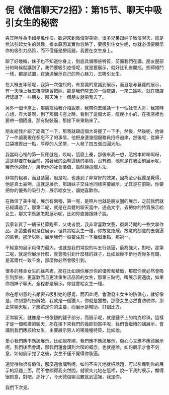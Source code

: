 # 倪《微信聊天72招》：第15节、聊天中吸引女生的秘密

與其陸陸為不如星風作浪，歡迎來到微信聊美術，很多兄弟跟妹子微信聊天，總是無法引起女生的興趣，根本原因其實你忽略了，要吸引住女生呢，你就必須要展示你的吸引力品質，而不僅僅是把話題，我要在女生身上。

聊了好幾輪，妹子也不知道你身上，到底具備哪些特質，前面我們在講，朋友圈部分的時候就講到了，我們要吸引疫情呢，就是要展示，就好比孔雀開瓶，熊師絕鬥一樣，都是試圖，在通過展示自己的熊心魅力，去吸引女生。

在大概五年前呢，我第一次強烈的，有意識的意識到展示，而且是赤蘿蘿的展示，有一天晚上我去夜店練習把妹，那是我們常去的一個夜店，一來二區呢，就在夜店裡認識了一些朋友，那天晚上一個朋友就帶我去了。

另外一個卡座上，那朋友給我介紹說走，我帶你去建議一下一個社會大哥，我當時心想，有大哥啊，到了那個卡座上時，看到了這個大哥，瘦瘦小小的，在夜店裡也要帶一個陌進，那有點裝逼，那接下來重點來了。

朋友給我介紹了認識了一下，那我就跟這個大哥握了一下手，然後，然後呢，他做了一件讓我現在都忘不了的事情，他把身邊幾個服務員招呼過來，然後呢，從褲子口袋裡摸出一點，厚厚的人民幣，一人發了四五張白圓大船。

我當時心裡的第一反應就是，哎呦，這麼土豪，那後來我一想，這根本幹嘛啊呀，這是非要在我面前，當著我的面幹這樣的事情，沒有錯，他就是在我面前展示呢，展示他的財力，展示他的社會價值，雖然說這個方法。

非常的粗暴，而且裝逼，但是呢，也達到了非常好的效果，因為至少我還是覺得，他是真土豪啊，這就是展示，那跟妹子交往也同樣需要展示，尤其是在前期，你要把你的優秀的吸引力，展示給女生，讓她喜歡你。

在微信了美中呢，展示有兩種，第一呢，是照片也就是朋友圈的展示，之前我們就已經講過了，那第二呢，就是在具體的聊天當中，通過文字，去把你的特質展示給女生，那文字應該怎麼展示呢，比如你直接跟妹子說。

我家新買了一輛保持節跑車，又或者說，我非常喜歡文藝，復興時期的一些文學作品，那這些看似是在展示，但其實給女生一種，你故意炫耀，故意的刻意的去裝逼的感覺，那所以呢，展示我們一般要注意一下幾個重點，那第一。

不經意的展示殺傷力最大，也就是我們常說的叫五行裝逼，最為強大，對吧，那第二呢，就是你展示什麼，就會吸引到什麼樣的妹子，比如說你不斷地秀你多有錢，是富爾代一致千金，那麼你必然會吸引到。

很多的拜金女生的綠茶表，那在比如說你展示你的優雅和精緻，那麼你就必然會吸引到那些，更喜歡而且更注重生活品質的女生，那第三點呢，叫展示要適度，如果你跟妹子聊天，全程都是展示，你就會給女生一種。

你在想刻意的去想要去吸引她的感覺，而因此呢，會激發出女生的防備心，就好像是，你刻意的告訴她，我就是一個獵人，你就是獵物，那麼女生必然會防備你，那正常聊天呢，才應該是你的主要，而展示是輔助，打個比方。

正常聊天，就像是一根像鏈的鏈子部分，而展示呢，就是鏈子上的梅克珍珠，這樣才是一個和諧的聊天，那在接下來我們的幾節刻當中呢，我們會繼續的講展示，會講到我們應該給女生，主要展示男人的哪幾種特質，比如說。

愛心我們應不應該展示，比如說孝順，我們應不應該展示，傷心心又應不應該展示呢，我們後面會講，那我們還會講到台階的概念，也就是說，如何展示才會不刻意，如何展示完了之後，女生不僅不覺得你裝逼。

還覺得你很有價值，那麼還會講到呢，如何不突兀地就把話題，可以引導到你的展示的話題上面，而不會顯得我突然間，就很突兀地在這裡，說一下我的展示，顯得很刻意，對吧，那好了，今天微信聊沒數就到這裡，我是你。

我們下次見。